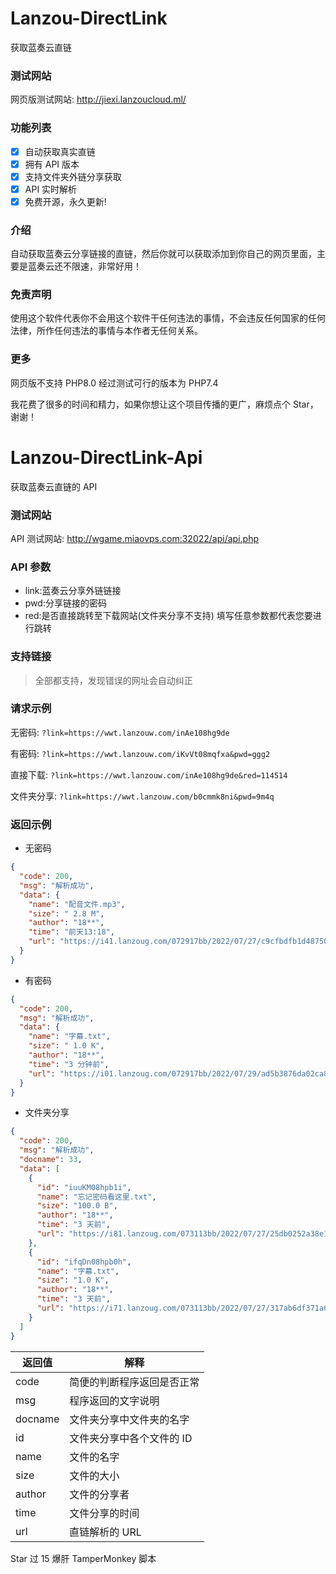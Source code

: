 # Lanzou-DirectLink

获取蓝奏云直链

### 测试网站

网页版测试网站: http://jiexi.lanzoucloud.ml/

### 功能列表

- [x] 自动获取真实直链
- [x] 拥有 API 版本
- [x] 支持文件夹外链分享获取
- [x] API 实时解析
- [x] 免费开源，永久更新!

### 介绍

自动获取蓝奏云分享链接的直链，然后你就可以获取添加到你自己的网页里面，主要是蓝奏云还不限速，非常好用！

### 免责声明

使用这个软件代表你不会用这个软件干任何违法的事情，不会违反任何国家的任何法律，所作任何违法的事情与本作者无任何关系。

### 更多

网页版不支持 PHP8.0 经过测试可行的版本为 PHP7.4

我花费了很多的时间和精力，如果你想让这个项目传播的更广，麻烦点个 Star，谢谢！

# Lanzou-DirectLink-Api

获取蓝奏云直链的 API

### 测试网站

API 测试网站: http://wgame.miaovps.com:32022/api/api.php

### API 参数

- link:蓝奏云分享外链链接
- pwd:分享链接的密码
- red:是否直接跳转至下载网站(文件夹分享不支持) 填写任意参数都代表您要进行跳转

### 支持链接

> 全部都支持，发现错误的网址会自动纠正

### 请求示例

无密码: `?link=https://wwt.lanzouw.com/inAe108hg9de`

有密码: `?link=https://wwt.lanzouw.com/iKvVt08mqfxa&pwd=ggg2`

直接下载: `?link=https://wwt.lanzouw.com/inAe108hg9de&red=114514`

文件夹分享: `?link=https://wwt.lanzouw.com/b0cmmk8ni&pwd=9m4q`

### 返回示例

- 无密码

```json
{
  "code": 200,
  "msg": "解析成功",
  "data": {
    "name": "配音文件.mp3",
    "size": " 2.8 M",
    "author": "18**",
    "time": "前天13:18",
    "url": "https://i41.lanzoug.com/072917bb/2022/07/27/c9cfbdfb1d487506e3dd375317a3464f.mp3?st=DAVtxTvj-6oQwKAkQRFyFA&e=1659089377&b=ALtc2QKPWLRYkl_b6AbcPnVKAAblU7gGxBXgMbAZxUWA_c&fi=76444934&pid=43-248-96-182&up=2&mp=1&co=1"
  }
}
```

- 有密码

```json
{
  "code": 200,
  "msg": "解析成功",
  "data": {
    "name": "字幕.txt",
    "size": " 1.0 K",
    "author": "18**",
    "time": "3 分钟前",
    "url": "https://i01.lanzoug.com/072917bb/2022/07/29/ad5b3876da02ca8dbd6a7b3387c3493f.txt?st=XRC5tMY9L_G5cMe9eXO2Yw&e=1659089409&b=VONZ9AifBORXuwfEB3lXJwQpWXE_c&fi=76691410&pid=43-248-96-182&up=2&mp=0&co=1"
  }
}
```

- 文件夹分享

```json
{
  "code": 200,
  "msg": "解析成功",
  "docname": 33,
  "data": [
    {
      "id": "iuuKM08hpb1i",
      "name": "忘记密码看这里.txt",
      "size": "100.0 B",
      "author": "18**",
      "time": "3 天前",
      "url": "https://i81.lanzoug.com/073113bb/2022/07/27/25db0252a38e165c34288edbea065927.txt?st=MV2A4aqzFAXMkZKrpwjDFg&e=1659247771&b=ArUOsQiQAu8D_bFawAbQGrVSHAbpW91PUCb0AkQeLAugH6g_bWBewEhlWMVCxSdgR4ByY_c&fi=76456658&pid=43-248-96-182&up=2&mp=1&co=1"
    },
    {
      "id": "ifqDn08hpb0h",
      "name": "字幕.txt",
      "size": "1.0 K",
      "author": "18**",
      "time": "3 天前",
      "url": "https://i71.lanzoug.com/073113bb/2022/07/27/317ab6df371a60c6a38137b4d9ebe183.txt?st=hbKeqYJ43N7j30zj-1GdFQ&e=1659247771&b=ArVc8VLFWbkD7wLBCnQHd1R5DSU_c&fi=76456657&pid=43-248-96-182&up=2&mp=1&co=1"
    }
  ]
}
```

| 返回值  | 解释                       |
| ------- | -------------------------- |
| code    | 简便的判断程序返回是否正常 |
| msg     | 程序返回的文字说明         |
| docname | 文件夹分享中文件夹的名字   |
| id      | 文件夹分享中各个文件的 ID  |
| name    | 文件的名字                 |
| size    | 文件的大小                 |
| author  | 文件的分享者               |
| time    | 文件分享的时间             |
| url     | 直链解析的 URL             |

Star 过 15 爆肝 TamperMonkey 脚本
